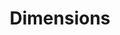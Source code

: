 ---
layout: default
bigquery: https://console.cloud.google.com/bigquery?p=covid-19-dimensions-ai&page=table&d=data&t=publications
contributors: Digital Science, https://www.digital-science.com/
cost: Free for personal, non-commercial use.
description: Dimensions contains more than 100 million publications, ranging from
  articles published in scholarly journals, books and book chapters, to preprints
  and conference proceedings. All publications are contextualized with linked data
  sets, funding, publications, patents, clinical trials, and policy documents. You
  can also view associated categories, funders, institutions, and researcher profiles.
documentation: https://docs.dimensions.ai/bigquery/index.html
last_edit: 04/10/2022, 11:39:59
location: https://www.dimensions.ai/products/free/
maintained_by: Digital Science, https://www.digital-science.com/
schema_fields:
- date_inserted
- name
- type
- editors
- funding_currency
- assignee_countries
- associated_publication_pmid
- source_id
- concepts
- description
- grant_number
- established
- open_access_categories_v2
- funder_orgs
- original_abstract
- category_icrp_cso
- jurisdiction
- funder_org_state_codes
- altmetrics
- assignee_orgs
- external_ids
- start_year
- pmcid
- links
- isbn
- research_org_cities
- funder_org_acronyms
- original_assignee_orgs
- issue
- granted_date
- pages
- research_org_state_codes
- publication_year
- associated_publication_doi
- research_org_country_names
- filing_status
- relationships
- supporting_grant_ids
- clinical_trial_ids
- category_bra
- categories
- book_title
- interventions
- acronyms
- filing_date
- original_assignee_countries
- publication_ids
- citations
- category_sdg
- funding_jpy
- parent_id
- funding_cny
- priority_year
- abstract
- publisher
- date_online
- status
- family_id
- start_date
- funding_cad
- researcher_ids
- arxiv_id
- research_org_city_names
- inventor_names
- journal_lists
- metrics
- end_year
- research_orgs
- acronym
- gender
- proceedings_title
- funder_org
- family_members_ids
- associated_publication_arxiv_id
- subtitles
- open_access_categories
- id
- category_rcdc
- citation_string
- funding_eur
- registry
- title
- pmid
- expiration_year
- phase
- original_assignee
- application_number
- funding_gbp
- resulting_publication_doi
- authors
- ipcr
- category_hrcs_hc
- active_years
- end_date
- created_date
- original_title
- legal_status
- year
- conference
- funding_nzd
- citations_count
- family_count
- date_imported_gbq
- funder_org_cities
- funding_aud
- wikipedia_url
- kind
- date_modified
- mesh_terms
- conditions
- research_org_countries
- address
- granted_year
- mesh_headings
- category_for
- legal_events
- book_series_title
- associated_grant_ids
- current_assignee_orgs
- linkout
- funding_details
- aliases
- doi
- associated_publication_id
- filing_year
- embargo_date
- cited_by_ids
- funder_countries
- journal
- foa_number
- brief_title
- research_org_state_names
- organisation_details
- resulting_publication_ids
- volume
- category_hrcs_rac
- patent_ids
- repository_url
- investigators
- reference_ids
- cpc
- date_print
- repository_id
- category_hra
- current_assignee_countries
- date
- funding_chf
- acknowledgements
- license
- funding_amount
- category_uoa
- publication_date
- language
- funder_org_countries
- types
- labels
- eisbn
- priority_date
- funding_usd
- repository_name
- expiration_date
- current_assignee
- date_normal
- category_icrp_ct
- email_address
shortname: dimensions
tags:
- scholarly literature
- patents
- funding
- clinical trials
- academic profiles
terms_of_use: 'Use of both the Dimensions COVID-19 dataset and full Dimensions dataset
  are subject to the Dimensions Terms of use: https://www.dimensions.ai/policies-terms-legal '
title: Dimensions
uuid: dcff88bd-fe6b-4fdb-8159-809bf9d7bc1c
---